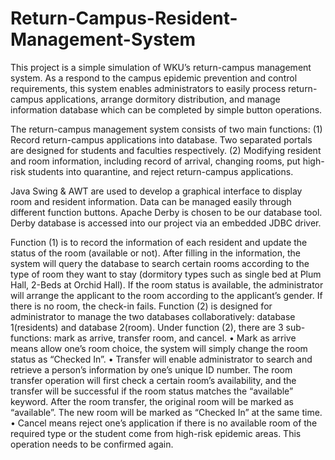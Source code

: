 # Return-Campus-Resident-Management-System

This project is a simple simulation of WKU’s return-campus management system. As a respond to the campus epidemic prevention and control requirements, this system enables administrators to easily process return-campus applications, arrange dormitory distribution, and manage information database which can be completed by simple button operations.

The return-campus management system consists of two main functions:
(1)  Record return-campus applications into database. Two separated portals are designed for students and faculties respectively.
(2) Modifying resident and room information, including record of arrival, changing rooms, put high-risk students into quarantine, and reject return-campus applications.

Java Swing & AWT are used to develop a graphical interface to display room and resident information. Data can be managed easily through different function buttons. 
Apache Derby is chosen to be our database tool. Derby database is accessed into our project via an embedded JDBC driver.

Function (1) is to record the information of each resident and update the status of the room (available or not). After filling in the information, the system will query the database to search certain rooms according to the type of room they want to stay (dormitory types such as single bed at Plum Hall, 2-Beds at Orchid Hall). If the room status is available, the administrator will arrange the applicant to the room according to the applicant’s gender. If there is no room, the check-in fails. 
Function (2) is designed for administrator to manage the two databases collaboratively: database 1(residents) and database 2(room). Under function (2), there are 3 sub-functions: mark as arrive, transfer room, and cancel. 
•	Mark as arrive means allow one’s room choice, the system will simply change the room status as “Checked In”. 
•	Transfer will enable administrator to search and retrieve a person’s information by one’s unique ID number. The room transfer operation will first check a certain room’s availability, and the transfer will be successful if the room status matches the “available” keyword. After the room transfer, the original room will be marked as “available”. The new room will be marked as “Checked In” at the same time. 
•	Cancel means reject one’s application if there is no available room of the required type or the student come from high-risk epidemic areas. This operation needs to be confirmed again.  
